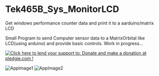 # Tek465B_Sys_MonitorLCD
Get windows performance counter data and print it to a aarduino/matrix LCD

Small Program to send Computer sensor data to a MatrixOrbital like LCD(using arduino) and provide basic controls.
Work in progress...


<a href='https://pledgie.com/campaigns/35234'><img alt='Click here to lend your support to: Donate and make a donation at pledgie.com !' src='https://pledgie.com/campaigns/35234.png?skin_name=chrome' border='0' ></a>


![AppImage1](https://github.com/Tek465B/OHM_To_MatrixO/blob/master/AppImage1.jpg)
![AppImage2](https://github.com/Tek465B/OHM_To_MatrixO/blob/master/AppImage2.jpg)
